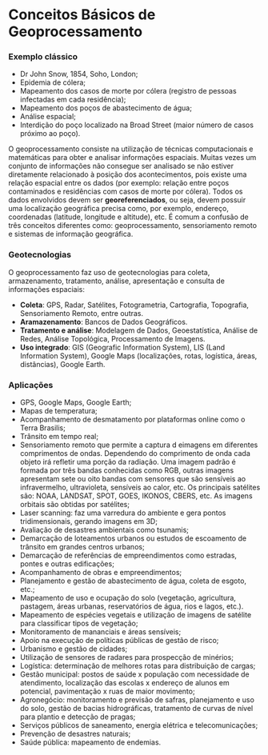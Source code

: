 # Conceitos Básicos de Geoprocessamento

### Exemplo clássico

- Dr John Snow, 1854, Soho, London;
- Epidemia de cólera;
- Mapeamento dos casos de morte por cólera (registro de pessoas infectadas em cada residência);
- Mapeamento dos poços de abastecimento de água;
- Análise espacial;
- Interdição do poço localizado na Broad Street (maior número de casos próximo ao poço).

O geoprocessamento consiste na utilização de técnicas computacionais e matemáticas para obter e analisar informações espaciais. Muitas vezes um conjunto de informações não consegue ser analisado se não estiver diretamente relacionado à posição dos acontecimentos, pois existe uma relação espacial entre os dados (por exemplo: relação entre poços contaminados e residências com casos de morte por cólera). Todos os dados envolvidos devem ser **georeferenciados**, ou seja, devem possuir uma localização geográfica precisa como, por exemplo, endereço, coordenadas (latitude, longitude e altitude), etc. É comum a confusão de três conceitos diferentes como: geoprocessamento, sensoriamento remoto e sistemas de informação geográfica.

### Geotecnologias

O geoprocessamento faz uso de geotecnologias para coleta, armazenamento, tratamento, análise, apresentação e consulta de informações espaciais:

- **Coleta**: GPS, Radar, Satélites, Fotogrametria, Cartografia, Topografia, Sensoriamento Remoto, entre outras.
- **Aramazenamento**: Bancos de Dados Geográficos.
- **Tratamento e análise**: Modelagem de Dados, Geoestatística, Análise de Redes, Análise Topológica, Processamento de Imagens.
- **Uso integrado**: GIS (Geografic Information System), LIS (Land Information System), Google Maps (localizações, rotas, logística, áreas, distâncias), Google Earth.

### Aplicações

- GPS, Google Maps, Google Earth;
- Mapas de temperatura;
- Acompanhamento de desmatamento por plataformas online como o Terra Brasilis;
- Trânsito em tempo real;
- Sensoriamento remoto que permite a captura d eimagens em diferentes comprimentos de ondas. Dependendo do comprimento de onda cada objeto irá refletir uma porção da radiação. Uma imagem padrão é formada por três bandas conhecidas como RGB, outras imagens apresentam sete ou oito bandas com sensores que são sensíveis ao infravermelho, ultravioleta, sensíveis ao calor, etc. Os principais satélites são: NOAA, LANDSAT, SPOT, GOES, IKONOS, CBERS, etc. As imagens orbitais são obtidas por satélites;
- Laser scanning: faz uma varredura do ambiente e gera pontos tridimensionais, gerando imagens em 3D;
- Avaliação de desastres ambientais como tsunamis;
- Demarcação de loteamentos urbanos ou estudos de escoamento de trânsito em grandes centros urbanos;
- Demarcação de referências de empreendimentos como estradas, pontes e outras edificações;
- Acompanhamento de obras e empreendimentos;
- Planejamento e gestão de abastecimento de água, coleta de esgoto, etc.;
- Mapeamento de uso e ocupação do solo (vegetação, agricultura, pastagem, áreas urbanas, reservatórios de água, rios e lagos, etc.).
- Mapeamento de espécies vegetais e utilização de imagens de satélite para classificar tipos de vegetação;
- Monitoramento de mananciais e áreas sensíveis;
- Apoio na execução de políticas públicas de gestão de risco;
- Urbanismo e gestão de cidades;
- Utilização de sensores de radares para prospecção de minérios;
- Logística: determinação de melhores rotas para distribuição de cargas;
- Gestão municipal: postos de saúde x população com necessidade de atendimento, localização das escolas x endereço de alunos em potencial, pavimentação x ruas de maior movimento;
- Agronegócio: monitoramento e previsão de safras, planejamento e uso do solo, gestão de bacias hidrográficas, tratamento de curvas de nível para plantio e detecção de pragas;
- Serviços públicos de saneamento, energia elétrica e telecomunicações;
- Prevenção de desastres naturais;
- Saúde pública: mapeamento de endemias.
